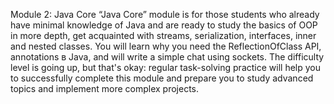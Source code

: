 Module 2: Java Core
“Java Core” module is for those students who already have minimal knowledge of Java and are ready to study the basics of OOP in more depth, get acquainted with streams, serialization, interfaces, inner and nested classes. You will learn why you need the ReflectionOfClass API, annotations в Java, and will write a simple chat using sockets. The difficulty level is going up, but that's okay: regular task-solving practice will help you to successfully complete this module and prepare you to study advanced topics and implement more complex projects.
